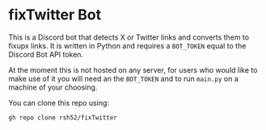 # fixTwitter Bot

This is a Discord bot that detects X or Twitter links and converts them to fixupx links. It is written in Python and requires a `BOT_TOKEN` equal to the Discord Bot API token.

At the moment this is not hosted on any server, for users who would like to make use of it you will need an the `BOT_TOKEN` and to run `main.py` on a machine of your choosing.

You can clone this repo using:

```
gh repo clone rsh52/fixTwitter
```
